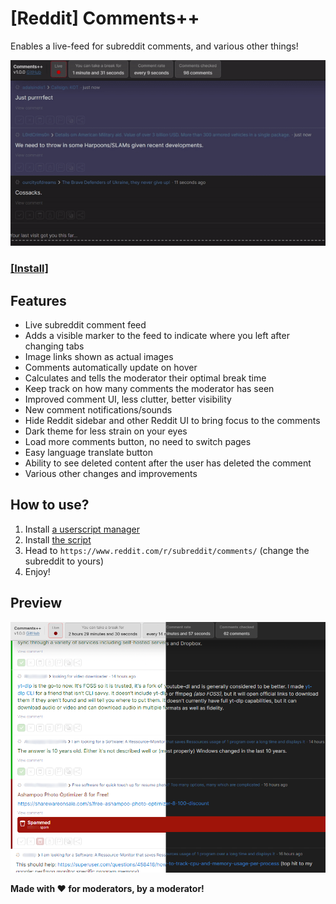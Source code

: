 # [Reddit] Comments++

Enables a live-feed for subreddit comments, and various other things!

![](content/example.gif)

### [[Install]](https://github.com/Hakorr/Userscripts/raw/main/Reddit.com/CommentsPlusPlus/commentsplusplus.user.js)

## Features

- Live subreddit comment feed
- Adds a visible marker to the feed to indicate where you left after changing tabs
- Image links shown as actual images
- Comments automatically update on hover
- Calculates and tells the moderator their optimal break time
- Keep track on how many comments the moderator has seen
- Improved comment UI, less clutter, better visibility
- New comment notifications/sounds
- Hide Reddit sidebar and other Reddit UI to bring focus to the comments
- Dark theme for less strain on your eyes
- Load more comments button, no need to switch pages
- Easy language translate button
- Ability to see deleted content after the user has deleted the comment
- Various other changes and improvements

## How to use?

1) Install [a userscript manager](https://violentmonkey.github.io/)
2) Install [the script](https://github.com/Hakorr/Userscripts/raw/main/Reddit.com/CommentsPlusPlus/commentsplusplus.user.js)
3) Head to `https://www.reddit.com/r/subreddit/comments/` (change the subreddit to yours)
4) Enjoy!

## Preview

![](content/commentsplusplus.png)

**Made with ❤️ for moderators, by a moderator!**
